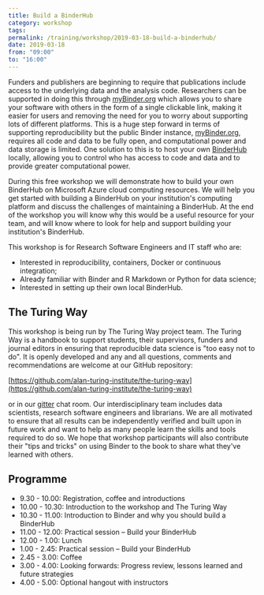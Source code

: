 ```yaml
---
title: Build a BinderHub
category: workshop
tags:
permalink: /training/workshop/2019-03-18-build-a-binderhub/
date: 2019-03-18
from: "09:00"
to: "16:00"
---
```


Funders and publishers are beginning to require that publications include access to the underlying data and the analysis code.
Researchers can be supported in doing this through [myBinder.org][mb] which 
allows you to share your software with others in the form of a single clickable link, 
making it easier for users and removing the need for you to worry about supporting lots of different platforms. 
This is a huge step forward in terms of supporting reproducibility but the public Binder instance, [myBinder.org][mb], requires 
all code and data to be fully open, and computational power and data storage is limited. 
One solution to this is to host your own [BinderHub][bh] locally, 
allowing you to control who has access to code and data and to provide greater computational power.

During this free workshop we will demonstrate how to build your own BinderHub on Microsoft Azure cloud computing resources. 
We will help you get started with building a BinderHub on your institution's computing platform and 
discuss the challenges of maintaining a BinderHub. 
At the end of the workshop you will know why this would be a useful resource for your team, and 
will know where to look for help and support building your institution's BinderHub.

This workshop is for Research Software Engineers and IT staff who are:

 * Interested in reproducibility, containers, Docker or continuous integration;
 * Already familiar with Binder and R Markdown or Python for data science;
 * Interested in setting up their own local BinderHub.

## The Turing Way 

This workshop is being run by The Turing Way project team. 
The Turing Way is a handbook to support students, their supervisors, funders and journal editors in 
ensuring that reproducible data science is "too easy not to do". 
It is openly developed and any and all questions, comments and recommendations are welcome at our GitHub repository: 

[https://github.com/alan-turing-institute/the-turing-way](https://github.com/alan-turing-institute/the-turing-way)

or in our [gitter](https://gitter.im/alan-turing-institute/the-turing-way) chat room. 
Our interdisciplinary team includes data scientists, research software engineers and librarians. 
We are all motivated to ensure that all results can be independently verified and built upon in future work and 
want to help as many people learn the skills and tools required to do so. 
We hope that workshop participants will also contribute their "tips and tricks" on using Binder to the book to share what they've learned with others.

## Programme

* 9.30 - 10.00: Registration, coffee and introductions
* 10.00 - 10.30: Introduction to the workshop and The Turing Way
* 10.30 - 11.00: Introduction to Binder and why you should build a BinderHub
* 11.00 - 12.00: Practical session – Build your BinderHub
* 12.00 - 1.00: Lunch
* 1.00 - 2.45: Practical session – Build your BinderHub
* 2.45 - 3.00: Coffee
* 3.00 - 4.00: Looking forwards: Progress review, lessons learned and future strategies
* 4.00 - 5.00: Optional hangout with instructors

[mb]: https://mybinder.org/
[bh]: https://binderhub.readthedocs.io/en/latest/

